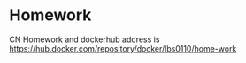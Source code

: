 # Homework
CN Homework and  dockerhub address is https://hub.docker.com/repository/docker/lbs0110/home-work
